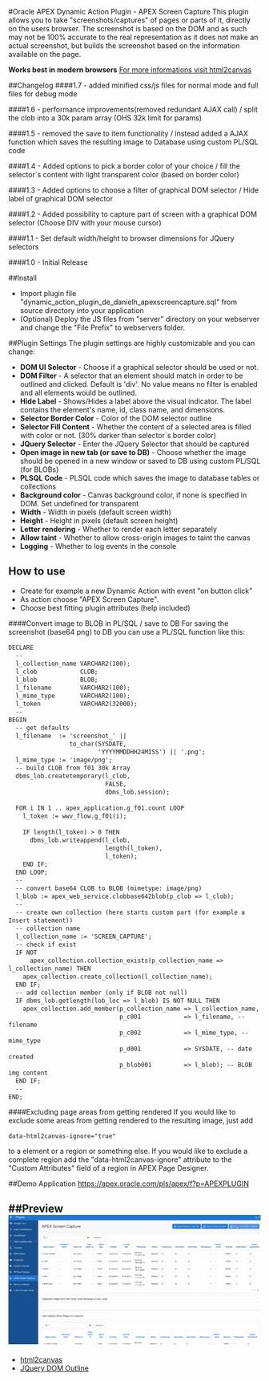 #Oracle APEX Dynamic Action Plugin - APEX Screen Capture
This plugin allows you to take "screenshots/captures" of pages or parts of it, directly on the users browser.
The screenshot is based on the DOM and as such may not be 100% accurate to the real representation as it does not make an actual screenshot, but builds the screenshot based on the information available on the page.

**Works best in modern browsers** [For more informations visit html2canvas](https://github.com/niklasvh/html2canvas)

##Changelog
####1.7 - added minified css/js files for normal mode and full files for debug mode

####1.6 - performance improvements(removed redundant AJAX call) / split the clob into a 30k param array (OHS 32k limit for params)

####1.5 - removed the save to item functionality / instead added a AJAX function which saves the resulting image to Database using custom PL/SQL code

####1.4 - Added options to pick a border color of your choice / fill the selector´s content with light transparent color (based on border color)

####1.3 - Added options to choose a filter of graphical DOM selector / Hide label of graphical DOM selector

####1.2 - Added possibility to capture part of screen with a graphical DOM selector (Choose DIV with your mouse cursor)

####1.1 - Set default width/height to browser dimensions for JQuery selectors

####1.0 - Initial Release

##Install
- Import plugin file "dynamic_action_plugin_de_danielh_apexscreencapture.sql" from source directory into your application
- (Optional) Deploy the JS files from "server" directory on your webserver and change the "File Prefix" to webservers folder.

##Plugin Settings
The plugin settings are highly customizable and you can change:
- **DOM UI Selector** - Choose if a graphical selector should be used or not.
- **DOM Filter** - A selector that an element should match in order to be outlined and clicked. Default is 'div'. No value means no filter is enabled and all elements would be outlined.
- **Hide Label** - Shows/Hides a label above the visual indicator. The label contains the element's name, id, class name, and dimensions.
- **Selector Border Color** - Color of the DOM selector outline
- **Selector Fill Content** - Whether the content of a selected area is filled with color or not. (30% darker than selector´s border color)
- **JQuery Selector** - Enter the JQuery Selector that should be captured
- **Open image in new tab (or save to DB)** - Choose whether the image should be opened in a new window or saved to DB using custom PL/SQL (for BLOBs)
- **PLSQL Code** - PLSQL code which saves the image to database tables or collections
- **Background color** - Canvas background color, if none is specified in DOM. Set undefined for transparent
- **Width** - Width in pixels (default screen width)
- **Height** - Height in pixels (default screen height)
- **Letter rendering** - Whether to render each letter separately
- **Allow taint** - Whether to allow cross-origin images to taint the canvas
- **Logging** - Whether to log events in the console

## How to use
- Create for example a new Dynamic Action with event "on button click"
- As action choose "APEX Screen Capture".
- Choose best fitting plugin attributes (help included)

####Convert image to BLOB in PL/SQL / save to DB
For saving the screenshot (base64 png) to DB you can use a PL/SQL function like this:

```language-sql
DECLARE
  --
  l_collection_name VARCHAR2(100);
  l_clob            CLOB;
  l_blob            BLOB;
  l_filename        VARCHAR2(100);
  l_mime_type       VARCHAR2(100);
  l_token           VARCHAR2(32000);
  --
BEGIN
  -- get defaults
  l_filename  := 'screenshot_' ||
                 to_char(SYSDATE,
                         'YYYYMMDDHH24MISS') || '.png';
  l_mime_type := 'image/png';
  -- build CLOB from f01 30k Array
  dbms_lob.createtemporary(l_clob,
                           FALSE,
                           dbms_lob.session);

  FOR i IN 1 .. apex_application.g_f01.count LOOP
    l_token := wwv_flow.g_f01(i);
  
    IF length(l_token) > 0 THEN
      dbms_lob.writeappend(l_clob,
                           length(l_token),
                           l_token);
    END IF;
  END LOOP;
  --
  -- convert base64 CLOB to BLOB (mimetype: image/png)
  l_blob := apex_web_service.clobbase642blob(p_clob => l_clob);
  --
  -- create own collection (here starts custom part (for example a Insert statement))
  -- collection name
  l_collection_name := 'SCREEN_CAPTURE';
  -- check if exist
  IF NOT
      apex_collection.collection_exists(p_collection_name => l_collection_name) THEN
    apex_collection.create_collection(l_collection_name);
  END IF;
  -- add collection member (only if BLOB not null)
  IF dbms_lob.getlength(lob_loc => l_blob) IS NOT NULL THEN
    apex_collection.add_member(p_collection_name => l_collection_name,
                               p_c001            => l_filename, -- filename
                               p_c002            => l_mime_type, -- mime_type
                               p_d001            => SYSDATE, -- date created
                               p_blob001         => l_blob); -- BLOB img content
  END IF;
  --
END;
```

####Excluding page areas from getting rendered
If you would like to exclude some areas from getting rendered to the resulting image, just add

```
data-html2canvas-ignore="true"
```

to a element or a region or something else.
If you would like to exclude a complete region add the "data-html2canvas-ignore" attribute to the "Custom Attributes" field of a region in APEX Page Designer.


##Demo Application
https://apex.oracle.com/pls/apex/f?p=APEXPLUGIN

##Preview
![](https://github.com/Dani3lSun/apex-plugin-apexscreencapture/blob/master/preview.gif)
---
- [html2canvas](https://github.com/niklasvh/html2canvas)
- [ JQuery DOM Outline](https://github.com/andrewchilds/jQuery.DomOutline)